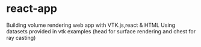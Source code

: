 # react-app
Building volume rendering web app with VTK.js,react &amp; HTML Using datasets provided in vtk examples (head for surface rendering and chest for ray casting)
